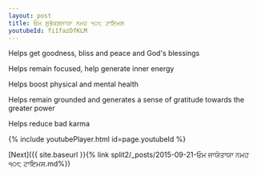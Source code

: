 ```yaml
---
layout: post
title: ਓਮ ਸ਼ੁਭੇਕਸ਼ਨਾਯਾ ਨਮਹ ੧੦੮ ਟਾਇਮਸ
youtubeId: fi1fazDfKLM
---
```

 
 
Helps get goodness, bliss and peace and God's blessings
 
Helps remain focused, help generate inner energy 
 
Helps boost physical and mental health 
 
Helps remain grounded and generates a sense of gratitude towards the greater power 
 
Helps reduce bad karma
 
 
 
 


{% include youtubePlayer.html id=page.youtubeId %}
 
[Next]({{ site.baseurl }}{% link  split2/_posts/2015-09-21-ਓਮ ਜਾਯੰਤਾਯਾ ਨਮਹ ੧੦੮ ਟਾਇਮਸ.md%})
 
